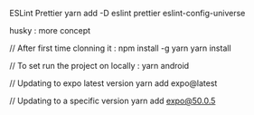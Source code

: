 ESLint Prettier
yarn add -D eslint prettier eslint-config-universe


husky : more concept


// After first time clonning it :
npm install -g yarn
yarn install

// To set run the project on locally : 
yarn android


// Updating to expo latest version
yarn add expo@latest

// Updating to a specific version
yarn add expo@50.0.5

